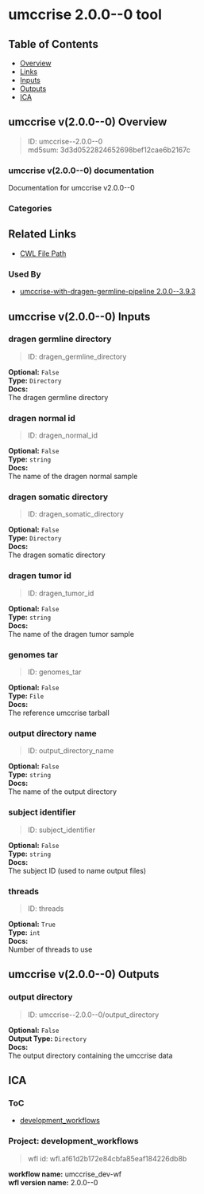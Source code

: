 
umccrise 2.0.0--0 tool
======================

## Table of Contents
  
- [Overview](#umccrise-v200--0-overview)  
- [Links](#related-links)  
- [Inputs](#umccrise-v200--0-inputs)  
- [Outputs](#umccrise-v200--0-outputs)  
- [ICA](#ica)  


## umccrise v(2.0.0--0) Overview



  
> ID: umccrise--2.0.0--0  
> md5sum: 3d3d0522824652698bef12cae6b2167c

### umccrise v(2.0.0--0) documentation
  
Documentation for umccrise v2.0.0--0

### Categories
  


## Related Links
  
- [CWL File Path](../../../../../../tools/umccrise/2.0.0--0/umccrise__2.0.0--0.cwl)  


### Used By
  
- [umccrise-with-dragen-germline-pipeline 2.0.0--3.9.3](../../../workflows/umccrise-with-dragen-germline-pipeline/2.0.0--3.9.3/umccrise-with-dragen-germline-pipeline__2.0.0--3.9.3.md)  

  


## umccrise v(2.0.0--0) Inputs

### dragen germline directory



  
> ID: dragen_germline_directory
  
**Optional:** `False`  
**Type:** `Directory`  
**Docs:**  
The dragen germline directory


### dragen normal id



  
> ID: dragen_normal_id
  
**Optional:** `False`  
**Type:** `string`  
**Docs:**  
The name of the dragen normal sample


### dragen somatic directory



  
> ID: dragen_somatic_directory
  
**Optional:** `False`  
**Type:** `Directory`  
**Docs:**  
The dragen somatic directory


### dragen tumor id



  
> ID: dragen_tumor_id
  
**Optional:** `False`  
**Type:** `string`  
**Docs:**  
The name of the dragen tumor sample


### genomes tar



  
> ID: genomes_tar
  
**Optional:** `False`  
**Type:** `File`  
**Docs:**  
The reference umccrise tarball


### output directory name



  
> ID: output_directory_name
  
**Optional:** `False`  
**Type:** `string`  
**Docs:**  
The name of the output directory


### subject identifier



  
> ID: subject_identifier
  
**Optional:** `False`  
**Type:** `string`  
**Docs:**  
The subject ID (used to name output files)


### threads



  
> ID: threads
  
**Optional:** `True`  
**Type:** `int`  
**Docs:**  
Number of threads to use

  


## umccrise v(2.0.0--0) Outputs

### output directory



  
> ID: umccrise--2.0.0--0/output_directory  

  
**Optional:** `False`  
**Output Type:** `Directory`  
**Docs:**  
The output directory containing the umccrise data
  

  


## ICA

### ToC
  
- [development_workflows](#project-development_workflows)  


### Project: development_workflows


> wfl id: wfl.af61d2b172e84cbfa85eaf184226db8b  

  
**workflow name:** umccrise_dev-wf  
**wfl version name:** 2.0.0--0  

  

